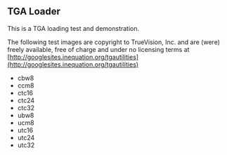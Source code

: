## TGA Loader

This is a TGA loading test and demonstration.



The following test images are copyright to TrueVision, Inc. and are (were) freely available, free of charge and under no licensing terms at [http://googlesites.inequation.org/tgautilities](http://googlesites.inequation.org/tgautilities)

- cbw8
- ccm8
- ctc16
- ctc24
- ctc32
- ubw8
- ucm8
- utc16
- utc24
- utc32

